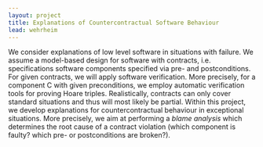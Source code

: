 ```yaml
---
layout: project
title: Explanations of Countercontractual Software Behaviour
lead: wehrheim
---
```

We consider explanations of low level software in situations with failure. 
We assume a model-based design for software with contracts, i.e. specifications software components specified 
via pre- and postconditions. 
 For given contracts,  we will apply software verification. 
 More precisely, for a component C with given preconditions, we employ automatic verification tools for proving Hoare triples. Realistically, contracts can 
 only cover standard situations and thus will most likely be partial. Within this project, we develop explanations for countercontractual behaviour 
 in exceptional situations. More precisely, we aim at performing a <em> blame analysis</em> which determines the root cause  of a contract violation (which component is faulty? which pre- or postconditions are broken?).  


